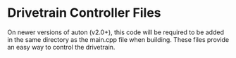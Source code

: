 # Drivetrain Controller Files
On newer versions of auton (v2.0+), this code will be required to be added in the same directory as the main.cpp file when building.
These files provide an easy way to control the drivetrain.
